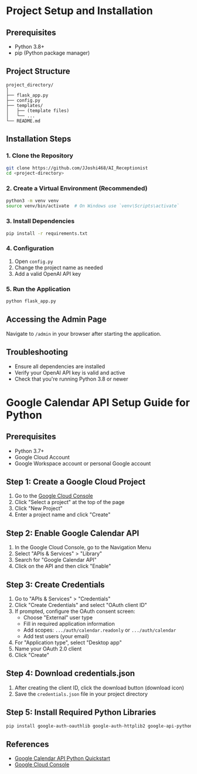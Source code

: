 # Project Setup and Installation

## Prerequisites
- Python 3.8+
- pip (Python package manager)

## Project Structure
```
project_directory/
│
├── flask_app.py
├── config.py
├── templates/
│   ├── (template files)
│   └── ...
└── README.md
```

## Installation Steps

### 1. Clone the Repository
```bash
git clone https://github.com/JJoshi468/AI_Receptionist
cd <project-directory>
```

### 2. Create a Virtual Environment (Recommended)
```bash
python3 -m venv venv
source venv/bin/activate  # On Windows use `venv\Scripts\activate`
```

### 3. Install Dependencies
```bash
pip install -r requirements.txt
```

### 4. Configuration
1. Open `config.py`
2. Change the project name as needed
3. Add a valid OpenAI API key

### 5. Run the Application
```bash
python flask_app.py
```

## Accessing the Admin Page
Navigate to `/admin` in your browser after starting the application.

## Troubleshooting
- Ensure all dependencies are installed
- Verify your OpenAI API key is valid and active
- Check that you're running Python 3.8 or newer


# Google Calendar API Setup Guide for Python

## Prerequisites
- Python 3.7+
- Google Cloud Account
- Google Workspace account or personal Google account

## Step 1: Create a Google Cloud Project
1. Go to the [Google Cloud Console](https://console.cloud.google.com/)
2. Click "Select a project" at the top of the page
3. Click "New Project"
4. Enter a project name and click "Create"

## Step 2: Enable Google Calendar API
1. In the Google Cloud Console, go to the Navigation Menu
2. Select "APIs & Services" > "Library"
3. Search for "Google Calendar API"
4. Click on the API and then click "Enable"

## Step 3: Create Credentials
1. Go to "APIs & Services" > "Credentials"
2. Click "Create Credentials" and select "OAuth client ID"
3. If prompted, configure the OAuth consent screen:
   - Choose "External" user type
   - Fill in required application information
   - Add scopes: `.../auth/calendar.readonly` or `.../auth/calendar`
   - Add test users (your email)
4. For "Application type", select "Desktop app"
5. Name your OAuth 2.0 client
6. Click "Create"

## Step 4: Download credentials.json
1. After creating the client ID, click the download button (download icon)
2. Save the `credentials.json` file in your project directory

## Step 5: Install Required Python Libraries
```bash
pip install google-auth-oauthlib google-auth-httplib2 google-api-python-client
```

## References
- [Google Calendar API Python Quickstart](https://developers.google.com/calendar/api/quickstart/python)
- [Google Cloud Console](https://console.cloud.google.com/)
